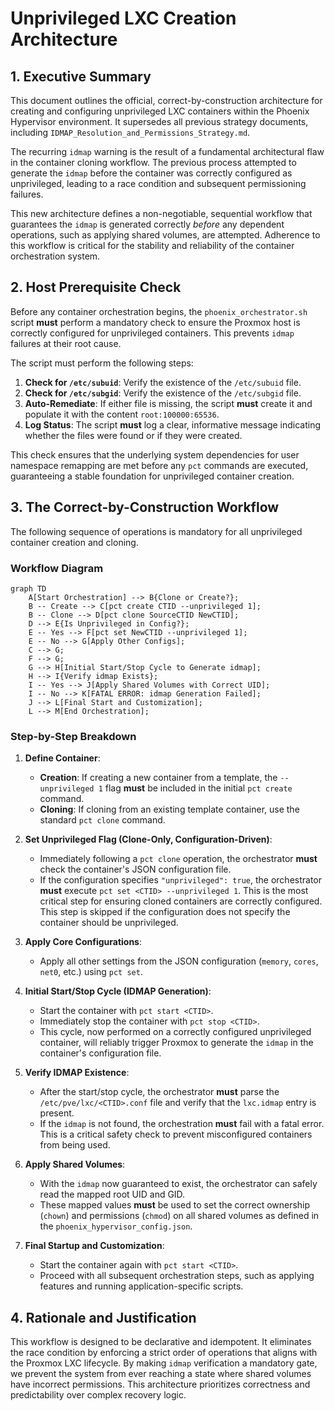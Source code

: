 # Unprivileged LXC Creation Architecture

## 1. Executive Summary

This document outlines the official, correct-by-construction architecture for creating and configuring unprivileged LXC containers within the Phoenix Hypervisor environment. It supersedes all previous strategy documents, including `IDMAP_Resolution_and_Permissions_Strategy.md`.

The recurring `idmap` warning is the result of a fundamental architectural flaw in the container cloning workflow. The previous process attempted to generate the `idmap` before the container was correctly configured as unprivileged, leading to a race condition and subsequent permissioning failures.

This new architecture defines a non-negotiable, sequential workflow that guarantees the `idmap` is generated correctly *before* any dependent operations, such as applying shared volumes, are attempted. Adherence to this workflow is critical for the stability and reliability of the container orchestration system.

## 2. Host Prerequisite Check

Before any container orchestration begins, the `phoenix_orchestrator.sh` script **must** perform a mandatory check to ensure the Proxmox host is correctly configured for unprivileged containers. This prevents `idmap` failures at their root cause.

The script must perform the following steps:
1.  **Check for `/etc/subuid`**: Verify the existence of the `/etc/subuid` file.
2.  **Check for `/etc/subgid`**: Verify the existence of the `/etc/subgid` file.
3.  **Auto-Remediate**: If either file is missing, the script **must** create it and populate it with the content `root:100000:65536`.
4.  **Log Status**: The script **must** log a clear, informative message indicating whether the files were found or if they were created.

This check ensures that the underlying system dependencies for user namespace remapping are met before any `pct` commands are executed, guaranteeing a stable foundation for unprivileged container creation.

## 3. The Correct-by-Construction Workflow

The following sequence of operations is mandatory for all unprivileged container creation and cloning.

### Workflow Diagram

```mermaid
graph TD
    A[Start Orchestration] --> B{Clone or Create?};
    B -- Create --> C[pct create CTID --unprivileged 1];
    B -- Clone --> D[pct clone SourceCTID NewCTID];
    D --> E{Is Unprivileged in Config?};
    E -- Yes --> F[pct set NewCTID --unprivileged 1];
    E -- No --> G[Apply Other Configs];
    C --> G;
    F --> G;
    G --> H[Initial Start/Stop Cycle to Generate idmap];
    H --> I{Verify idmap Exists};
    I -- Yes --> J[Apply Shared Volumes with Correct UID];
    I -- No --> K[FATAL ERROR: idmap Generation Failed];
    J --> L[Final Start and Customization];
    L --> M[End Orchestration];
```

### Step-by-Step Breakdown

1.  **Define Container**:
    *   **Creation**: If creating a new container from a template, the `--unprivileged 1` flag **must** be included in the initial `pct create` command.
    *   **Cloning**: If cloning from an existing template container, use the standard `pct clone` command.

2.  **Set Unprivileged Flag (Clone-Only, Configuration-Driven)**:
    *   Immediately following a `pct clone` operation, the orchestrator **must** check the container's JSON configuration file.
    *   If the configuration specifies `"unprivileged": true`, the orchestrator **must** execute `pct set <CTID> --unprivileged 1`. This is the most critical step for ensuring cloned containers are correctly configured. This step is skipped if the configuration does not specify the container should be unprivileged.

3.  **Apply Core Configurations**:
    *   Apply all other settings from the JSON configuration (`memory`, `cores`, `net0`, etc.) using `pct set`.

4.  **Initial Start/Stop Cycle (IDMAP Generation)**:
    *   Start the container with `pct start <CTID>`.
    *   Immediately stop the container with `pct stop <CTID>`.
    *   This cycle, now performed on a correctly configured unprivileged container, will reliably trigger Proxmox to generate the `idmap` in the container's configuration file.

5.  **Verify IDMAP Existence**:
    *   After the start/stop cycle, the orchestrator **must** parse the `/etc/pve/lxc/<CTID>.conf` file and verify that the `lxc.idmap` entry is present.
    *   If the `idmap` is not found, the orchestration **must** fail with a fatal error. This is a critical safety check to prevent misconfigured containers from being used.

6.  **Apply Shared Volumes**:
    *   With the `idmap` now guaranteed to exist, the orchestrator can safely read the mapped root UID and GID.
    *   These mapped values **must** be used to set the correct ownership (`chown`) and permissions (`chmod`) on all shared volumes as defined in the `phoenix_hypervisor_config.json`.

7.  **Final Startup and Customization**:
    *   Start the container again with `pct start <CTID>`.
    *   Proceed with all subsequent orchestration steps, such as applying features and running application-specific scripts.

## 4. Rationale and Justification

This workflow is designed to be declarative and idempotent. It eliminates the race condition by enforcing a strict order of operations that aligns with the Proxmox LXC lifecycle. By making `idmap` verification a mandatory gate, we prevent the system from ever reaching a state where shared volumes have incorrect permissions. This architecture prioritizes correctness and predictability over complex recovery logic.